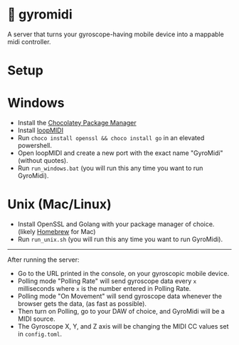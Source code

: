 # 🧭 gyromidi
A server that turns your gyroscope-having mobile device into a mappable midi controller.

# Setup

# Windows
- Install the [Chocolatey Package Manager](https://chocolatey.org/)
- Install [loopMIDI](https://www.tobias-erichsen.de/software/loopmidi.html)
- Run `choco install openssl && choco install go` in an elevated powershell.
- Open loopMIDI and create a new port with the exact name "GyroMidi" (without quotes).
- Run `run_windows.bat` (you will run this any time you want to run GyroMidi).

# Unix (Mac/Linux)
- Install OpenSSL and Golang with your package manager of choice. (likely [Homebrew](https://brew.sh) for Mac)
- Run `run_unix.sh` (you will run this any time you want to run GyroMidi).

---

After running the server:
- Go to the URL printed in the console, on your gyroscopic mobile device.
- Polling mode "Polling Rate" will send gyroscope data every `x` milliseconds where `x` is the number entered in Polling Rate.
- Polling mode "On Movement" will send gyroscope data whenever the browser gets the data, (as fast as possible).
- Then turn on Polling, go to your DAW of choice, and GyroMidi will be a MIDI source.
- The Gyroscope X, Y, and Z axis will be changing the MIDI CC values set in `config.toml`.